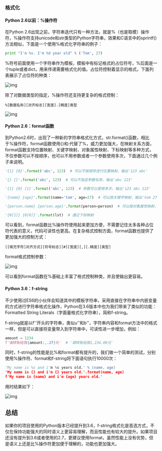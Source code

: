 ### 格式化

#### Python 2.6以前：%操作符

在Python 2.6出现之前，字符串迭代只有一种方法，就是%（也是取模）操作符，%操作符支持unicode和str类型的Python字符串，效果和C语言中的sprintf()方法相似，下面是一个使用%格式化字符串的例子：

```python
print "I'm %s. I'm %d year old" % ('Tom', 27)
```

%符号前面使用一个字符串作为模板，模板中有标记格式的占位符号，%后面是一个tuple或者dict，用来传递需要格式化的值。占位符控制着显示的格式，下面列表展示了占位符的种类：

![img](https://i.loli.net/2020/08/27/Qf7w4oL1i2ZhzbU.jpg)

除了对数据类型的指定，%操作符还支持更复杂的格式控制：

```text
%[数据名称][对齐标志][宽度].[精度]类型
```

![img](https://i.loli.net/2020/08/27/lC6cIatZxUHhK91.jpg)

#### Python 2.6：format函数

到Python2.6时，出现了一种新的字符串格式化方式，str.format()函数，相比于%操作符，format函数使用{}和:代替了%，威力更加强大，在映射关系方面，format函数支持位置映射、关键字映射、对象属性映射、下标映射等多种方式，不仅参数可以不按顺序，也可以不用参数或者一个参数使用多次，下面通过几个例子来说明。

```python
'{1} {0}'.format('abc', 123)  # 可以不按顺序进行位置映射，输出'123 abc'

'{} {}'.format('abc', 123)  # 可以不指定参数名称，输出'abc 123'

'{1} {0} {1}'.format('abc', 123)  # 参数可以使用多次，输出'123 abc 123'

'{name} {age}'.format(name='tom', age=27)  # 可以按关键字映射，输出'tom 27'

'{person.name} {person.age}'.format(person=person)  # 可以按对象属性映射，输出'tom 27'

'{0[1]} {0[0]}'.format(lst)  # 通过下标映射
```

可以看到，format函数比%操作符使用起来更加方便，不需要记住太多各种占位符代表的意义，代码可读性也更高。在复杂格式控制方面，format函数也提供了更加强大的控制方式：

```text
[[填充字符]对齐方式][符号标志][#][宽度][,][.精度][类型]
```

format格式控制参数：

![img](https://i.loli.net/2020/08/27/l8XpHLZbKNMteAo.jpg)

可以看到format函数在%基础上丰富了格式控制种类，并且使输出更容易。

#### Python 3.6：f-string

不少使用过ES6的小伙伴会知道其中的模板字符串，采用直接在字符串中内嵌变量的方式进行字符串格式化操作，Python在3.6版本中也为我们带来了类似的功能：Formatted String Literals（字面量格式化字符串），简称f-string。

f-string就是以f''开头的字符串，类似u''和b''，字符串内容和format方法中的格式一样，但是可以直接将变量带入到字符串中，可读性进一步增加，例如：

```python
amount = 1234
f'请转账给我{amount:,.2f}元'  # '请转账给我1,234.00元'
```

同时，f-string的性能是比%和format都有提升的，我们做一个简单的测试，分别使用%操作符、format和f-string将下面语句执行10000次：

```python
'My name is %s and i'm %s years old.' % (name, age)
'My name is {} and i'm {} years old.'.format(name, age)
f'My name is {name} and i'm {age} years old.'
```

用时结果如下：



![img](https://i.loli.net/2020/08/27/TQO9ybSK31ZIGE5.jpg)

## 总结

如果你的项目使用的Python版本已经提升到3.6，f-string格式化是首选方式，不仅在保持功能强大的同时语义上更容易理解，而且性能也有较大的提升。如果项目还没有提升到3.6或者使用的2.7，更建议使用format，虽然性能上没有优势，但是语义上还是比%操作符更加便于理解的，功能也更加强大。

